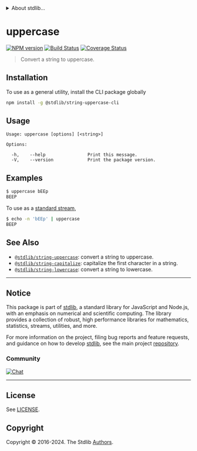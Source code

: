 <!--

@license Apache-2.0

Copyright (c) 2018 The Stdlib Authors.

Licensed under the Apache License, Version 2.0 (the "License");
you may not use this file except in compliance with the License.
You may obtain a copy of the License at

   http://www.apache.org/licenses/LICENSE-2.0

Unless required by applicable law or agreed to in writing, software
distributed under the License is distributed on an "AS IS" BASIS,
WITHOUT WARRANTIES OR CONDITIONS OF ANY KIND, either express or implied.
See the License for the specific language governing permissions and
limitations under the License.

-->


<details>
  <summary>
    About stdlib...
  </summary>
  <p>We believe in a future in which the web is a preferred environment for numerical computation. To help realize this future, we've built stdlib. stdlib is a standard library, with an emphasis on numerical and scientific computation, written in JavaScript (and C) for execution in browsers and in Node.js.</p>
  <p>The library is fully decomposable, being architected in such a way that you can swap out and mix and match APIs and functionality to cater to your exact preferences and use cases.</p>
  <p>When you use stdlib, you can be absolutely certain that you are using the most thorough, rigorous, well-written, studied, documented, tested, measured, and high-quality code out there.</p>
  <p>To join us in bringing numerical computing to the web, get started by checking us out on <a href="https://github.com/stdlib-js/stdlib">GitHub</a>, and please consider <a href="https://opencollective.com/stdlib">financially supporting stdlib</a>. We greatly appreciate your continued support!</p>
</details>

# uppercase

[![NPM version][npm-image]][npm-url] [![Build Status][test-image]][test-url] [![Coverage Status][coverage-image]][coverage-url] <!-- [![dependencies][dependencies-image]][dependencies-url] -->

> Convert a string to uppercase.

<section class="intro">

</section>

<!-- /.intro -->









<section class="cli">



<section class="installation">

## Installation

To use as a general utility, install the CLI package globally

```bash
npm install -g @stdlib/string-uppercase-cli
```

</section>

<!-- CLI usage documentation. -->

<section class="usage">

## Usage

```text
Usage: uppercase [options] [<string>]

Options:

  -h,    --help                Print this message.
  -V,    --version             Print the package version.
```

</section>

<!-- /.usage -->

<section class="examples">

## Examples

```bash
$ uppercase bEEp
BEEP
```

To use as a [standard stream][standard-streams],

```bash
$ echo -n 'bEEp' | uppercase
BEEP
```

</section>

<!-- /.examples -->

</section>

<!-- /.cli -->

<!-- Section for related `stdlib` packages. Do not manually edit this section, as it is automatically populated. -->

<section class="related">

## See Also

-   <span class="package-name">[`@stdlib/string-uppercase`][@stdlib/string-uppercase]</span><span class="delimiter">: </span><span class="description">convert a string to uppercase.</span>
-   <span class="package-name">[`@stdlib/string-capitalize`][@stdlib/string/capitalize]</span><span class="delimiter">: </span><span class="description">capitalize the first character in a string.</span>
-   <span class="package-name">[`@stdlib/string-lowercase`][@stdlib/string/lowercase]</span><span class="delimiter">: </span><span class="description">convert a string to lowercase.</span>

</section>

<!-- /.related -->

<!-- Section for all links. Make sure to keep an empty line after the `section` element and another before the `/section` close. -->


<section class="main-repo" >

* * *

## Notice

This package is part of [stdlib][stdlib], a standard library for JavaScript and Node.js, with an emphasis on numerical and scientific computing. The library provides a collection of robust, high performance libraries for mathematics, statistics, streams, utilities, and more.

For more information on the project, filing bug reports and feature requests, and guidance on how to develop [stdlib][stdlib], see the main project [repository][stdlib].

### Community

[![Chat][chat-image]][chat-url]

---

## License

See [LICENSE][stdlib-license].


## Copyright

Copyright &copy; 2016-2024. The Stdlib [Authors][stdlib-authors].

</section>

<!-- /.stdlib -->

<!-- Section for all links. Make sure to keep an empty line after the `section` element and another before the `/section` close. -->

<section class="links">

[npm-image]: http://img.shields.io/npm/v/@stdlib/string-uppercase-cli.svg
[npm-url]: https://npmjs.org/package/@stdlib/string-uppercase-cli

[test-image]: https://github.com/stdlib-js/string-uppercase@v0.2.0/actions/workflows/test.yml/badge.svg?branch=v0.2.0
[test-url]: https://github.com/stdlib-js/string-uppercase@v0.2.0/actions/workflows/test.yml?query=branch:v0.2.0

[coverage-image]: https://img.shields.io/codecov/c/github/stdlib-js/string-uppercase@v0.2.0/main.svg
[coverage-url]: https://codecov.io/github/stdlib-js/string-uppercase@v0.2.0?branch=main

<!--

[dependencies-image]: https://img.shields.io/david/stdlib-js/string-uppercase@v0.2.0.svg
[dependencies-url]: https://david-dm.org/stdlib-js/string-uppercase@v0.2.0/main

-->

[chat-image]: https://img.shields.io/gitter/room/stdlib-js/stdlib.svg
[chat-url]: https://app.gitter.im/#/room/#stdlib-js_stdlib:gitter.im

[stdlib]: https://github.com/stdlib-js/stdlib

[stdlib-authors]: https://github.com/stdlib-js/stdlib/graphs/contributors

[cli-section]: https://github.com/stdlib-js/string-uppercase@v0.2.0#cli
[cli-url]: https://github.com/stdlib-js/string-uppercase@v0.2.0/tree/cli
[@stdlib/string-uppercase]: https://github.com/stdlib-js/string-uppercase@v0.2.0/tree/main

[umd]: https://github.com/umdjs/umd
[es-module]: https://developer.mozilla.org/en-US/docs/Web/JavaScript/Guide/Modules

[deno-url]: https://github.com/stdlib-js/string-uppercase@v0.2.0/tree/deno
[deno-readme]: https://github.com/stdlib-js/string-uppercase@v0.2.0/blob/deno/README.md
[umd-url]: https://github.com/stdlib-js/string-uppercase@v0.2.0/tree/umd
[umd-readme]: https://github.com/stdlib-js/string-uppercase@v0.2.0/blob/umd/README.md
[esm-url]: https://github.com/stdlib-js/string-uppercase@v0.2.0/tree/esm
[esm-readme]: https://github.com/stdlib-js/string-uppercase@v0.2.0/blob/esm/README.md
[branches-url]: https://github.com/stdlib-js/string-uppercase@v0.2.0/blob/main/branches.md

[stdlib-license]: https://raw.githubusercontent.com/stdlib-js/string-uppercase@v0.2.0/main/LICENSE

[standard-streams]: https://en.wikipedia.org/wiki/Standard_streams

<!-- <related-links> -->

[@stdlib/string/capitalize]: https://github.com/stdlib-js/string-capitalize

[@stdlib/string/lowercase]: https://github.com/stdlib-js/string-lowercase

<!-- </related-links> -->

</section>

<!-- /.links -->
